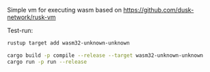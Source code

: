 Simple vm for executing wasm based on https://github.com/dusk-network/rusk-vm

Test-run:
```sh
rustup target add wasm32-unknown-unknown

cargo build -p compile --release --target wasm32-unknown-unknown
cargo run -p run --release 
```
